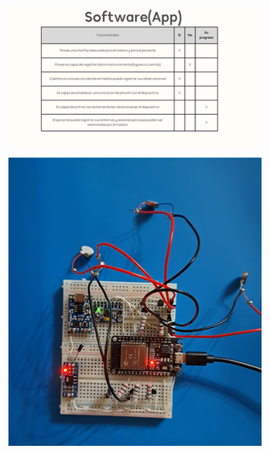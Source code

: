  <p align="center">
  <img src="https://github.com/Arbandu/Fundbio/blob/f6a2a286a573bfcc36ea4756a580c9d517db7347/Imagenes/sofware%201.jpg">
</p>  
 <p align="center">
  <img src="https://github.com/Arbandu/Fundbio/blob/d2cc542d718e0541b8b4517351967947c972fd70/Imagenes/circuito%20armado.jpg" alt="Diagrama de integración">
</p>  

